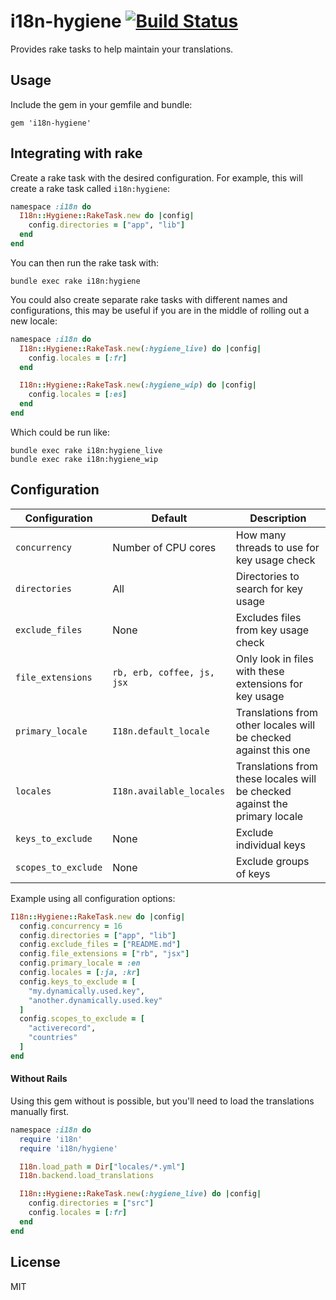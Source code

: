 # i18n-hygiene [![Build Status](https://travis-ci.org/conversation/i18n-hygiene.svg?branch=master)](https://travis-ci.org/conversation/i18n-hygiene)

Provides rake tasks to help maintain your translations.

## Usage

Include the gem in your gemfile and bundle:

`gem 'i18n-hygiene'`

## Integrating with rake

Create a rake task with the desired configuration. For example, this will create a rake task called `i18n:hygiene`:

```ruby
namespace :i18n do
  I18n::Hygiene::RakeTask.new do |config|
    config.directories = ["app", "lib"]
  end
end

```

You can then run the rake task with:
```
bundle exec rake i18n:hygiene
```

You could also create separate rake tasks with different names and configurations, this may be useful if you are in the middle of rolling out a new locale:
```ruby
namespace :i18n do
  I18n::Hygiene::RakeTask.new(:hygiene_live) do |config|
    config.locales = [:fr]
  end

  I18n::Hygiene::RakeTask.new(:hygiene_wip) do |config|
    config.locales = [:es]
  end
end
```

Which could be run like:

```
bundle exec rake i18n:hygiene_live
bundle exec rake i18n:hygiene_wip
```

## Configuration

| Configuration | Default | Description |
|---|---|---|
| `concurrency` | Number of CPU cores | How many threads to use for key usage check |
| `directories` | All | Directories to search for key usage |
| `exclude_files` | None | Excludes files from key usage check |
| `file_extensions` | `rb, erb, coffee, js, jsx` | Only look in files with these extensions for key usage |
| `primary_locale` | `I18n.default_locale` | Translations from other locales will be checked against this one |
| `locales` | `I18n.available_locales` | Translations from these locales will be checked against the primary locale |
| `keys_to_exclude` | None | Exclude individual keys  |
| `scopes_to_exclude` | None | Exclude groups of keys |

Example using all configuration options:

```ruby
I18n::Hygiene::RakeTask.new do |config|
  config.concurrency = 16
  config.directories = ["app", "lib"]
  config.exclude_files = ["README.md"]
  config.file_extensions = ["rb", "jsx"]
  config.primary_locale = :en
  config.locales = [:ja, :kr]
  config.keys_to_exclude = [
    "my.dynamically.used.key",
    "another.dynamically.used.key"
  ]
  config.scopes_to_exclude = [
    "activerecord",
    "countries"
  ]
end

```

#### Without Rails

Using this gem without is possible, but you'll need to load the translations manually first.

```ruby
namespace :i18n do
  require 'i18n'
  require 'i18n/hygiene'

  I18n.load_path = Dir["locales/*.yml"]
  I18n.backend.load_translations

  I18n::Hygiene::RakeTask.new(:hygiene_live) do |config|
    config.directories = ["src"]
    config.locales = [:fr]
  end
end
```

## License

MIT

